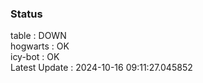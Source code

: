 ### Status


table : DOWN  
hogwarts : OK  
icy-bot : OK  
Latest Update : 2024-10-16 09:11:27.045852
